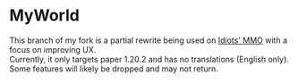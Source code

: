 # MyWorld

This branch of my fork is a partial rewrite being used on [Idiots' MMO](https://idiotsmmo.net/) with a focus on improving UX.  
Currently, it only targets paper 1.20.2 and has no translations (English only).  
Some features will likely be dropped and may not return.
